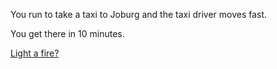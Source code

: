 You run to take a taxi to Joburg and the taxi driver moves fast. 

You get there in 10 minutes.

[Light a fire?](../light-fire/fire.md)